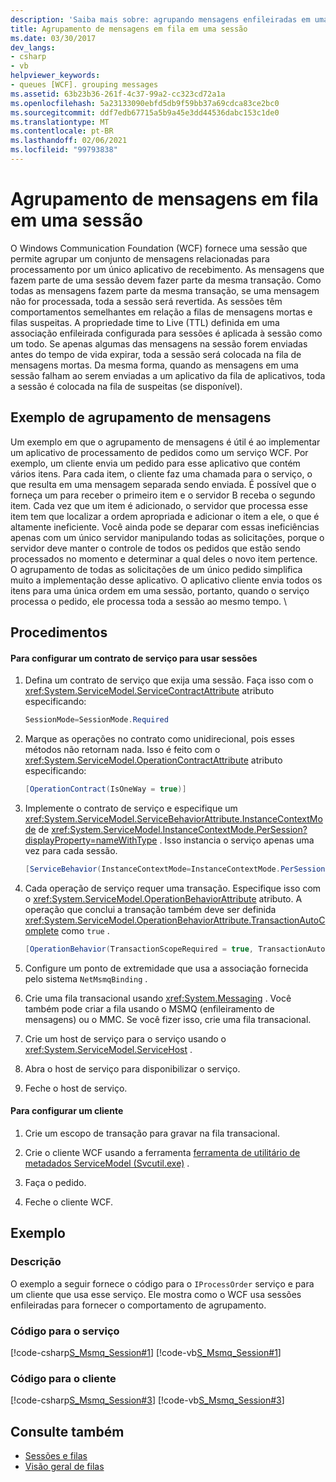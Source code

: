 ```yaml
---
description: 'Saiba mais sobre: agrupando mensagens enfileiradas em uma sessão'
title: Agrupamento de mensagens em fila em uma sessão
ms.date: 03/30/2017
dev_langs:
- csharp
- vb
helpviewer_keywords:
- queues [WCF]. grouping messages
ms.assetid: 63b23b36-261f-4c37-99a2-cc323cd72a1a
ms.openlocfilehash: 5a23133090ebfd5db9f59bb37a69cdca83ce2bc0
ms.sourcegitcommit: ddf7edb67715a5b9a45e3dd44536dabc153c1de0
ms.translationtype: MT
ms.contentlocale: pt-BR
ms.lasthandoff: 02/06/2021
ms.locfileid: "99793838"
---
```

# <a name="grouping-queued-messages-in-a-session"></a>Agrupamento de mensagens em fila em uma sessão

O Windows Communication Foundation (WCF) fornece uma sessão que permite agrupar um conjunto de mensagens relacionadas para processamento por um único aplicativo de recebimento. As mensagens que fazem parte de uma sessão devem fazer parte da mesma transação. Como todas as mensagens fazem parte da mesma transação, se uma mensagem não for processada, toda a sessão será revertida. As sessões têm comportamentos semelhantes em relação a filas de mensagens mortas e filas suspeitas. A propriedade time to Live (TTL) definida em uma associação enfileirada configurada para sessões é aplicada à sessão como um todo. Se apenas algumas das mensagens na sessão forem enviadas antes do tempo de vida expirar, toda a sessão será colocada na fila de mensagens mortas. Da mesma forma, quando as mensagens em uma sessão falham ao serem enviadas a um aplicativo da fila de aplicativos, toda a sessão é colocada na fila de suspeitas (se disponível).  
  
## <a name="message-grouping-example"></a>Exemplo de agrupamento de mensagens  

 Um exemplo em que o agrupamento de mensagens é útil é ao implementar um aplicativo de processamento de pedidos como um serviço WCF. Por exemplo, um cliente envia um pedido para esse aplicativo que contém vários itens. Para cada item, o cliente faz uma chamada para o serviço, o que resulta em uma mensagem separada sendo enviada. É possível que o forneça um para receber o primeiro item e o servidor B receba o segundo item. Cada vez que um item é adicionado, o servidor que processa esse item tem que localizar a ordem apropriada e adicionar o item a ele, o que é altamente ineficiente. Você ainda pode se deparar com essas ineficiências apenas com um único servidor manipulando todas as solicitações, porque o servidor deve manter o controle de todos os pedidos que estão sendo processados no momento e determinar a qual deles o novo item pertence. O agrupamento de todas as solicitações de um único pedido simplifica muito a implementação desse aplicativo. O aplicativo cliente envia todos os itens para uma única ordem em uma sessão, portanto, quando o serviço processa o pedido, ele processa toda a sessão ao mesmo tempo. \  
  
## <a name="procedures"></a>Procedimentos  
  
#### <a name="to-set-up-a-service-contract-to-use-sessions"></a>Para configurar um contrato de serviço para usar sessões  
  
1. Defina um contrato de serviço que exija uma sessão. Faça isso com o <xref:System.ServiceModel.ServiceContractAttribute> atributo especificando:  
  
    ```csharp
    SessionMode=SessionMode.Required  
    ```  
  
2. Marque as operações no contrato como unidirecional, pois esses métodos não retornam nada. Isso é feito com o <xref:System.ServiceModel.OperationContractAttribute> atributo especificando:  
  
    ```csharp  
    [OperationContract(IsOneWay = true)]  
    ```  
  
3. Implemente o contrato de serviço e especifique um <xref:System.ServiceModel.ServiceBehaviorAttribute.InstanceContextMode> de <xref:System.ServiceModel.InstanceContextMode.PerSession?displayProperty=nameWithType> . Isso instancia o serviço apenas uma vez para cada sessão.  
  
    ```csharp  
    [ServiceBehavior(InstanceContextMode=InstanceContextMode.PerSession)]  
    ```  
  
4. Cada operação de serviço requer uma transação. Especifique isso com o <xref:System.ServiceModel.OperationBehaviorAttribute> atributo. A operação que conclui a transação também deve ser definida <xref:System.ServiceModel.OperationBehaviorAttribute.TransactionAutoComplete> como `true` .  
  
    ```csharp  
    [OperationBehavior(TransactionScopeRequired = true, TransactionAutoComplete = true)]
    ```  
  
5. Configure um ponto de extremidade que usa a associação fornecida pelo sistema `NetMsmqBinding` .  
  
6. Crie uma fila transacional usando <xref:System.Messaging> . Você também pode criar a fila usando o MSMQ (enfileiramento de mensagens) ou o MMC. Se você fizer isso, crie uma fila transacional.  
  
7. Crie um host de serviço para o serviço usando o <xref:System.ServiceModel.ServiceHost> .  
  
8. Abra o host de serviço para disponibilizar o serviço.  
  
9. Feche o host de serviço.  
  
#### <a name="to-set-up-a-client"></a>Para configurar um cliente  
  
1. Crie um escopo de transação para gravar na fila transacional.  
  
2. Crie o cliente WCF usando a ferramenta [ferramenta de utilitário de metadados ServiceModel (Svcutil.exe)](../servicemodel-metadata-utility-tool-svcutil-exe.md) .  
  
3. Faça o pedido.  
  
4. Feche o cliente WCF.  
  
## <a name="example"></a>Exemplo  
  
### <a name="description"></a>Descrição  

 O exemplo a seguir fornece o código para o `IProcessOrder` serviço e para um cliente que usa esse serviço. Ele mostra como o WCF usa sessões enfileiradas para fornecer o comportamento de agrupamento.  
  
### <a name="code-for-the-service"></a>Código para o serviço  

 [!code-csharp[S_Msmq_Session#1](../../../../samples/snippets/csharp/VS_Snippets_CFX/s_msmq_session/cs/service.cs#1)]
 [!code-vb[S_Msmq_Session#1](../../../../samples/snippets/visualbasic/VS_Snippets_CFX/s_msmq_session/vb/service.vb#1)]  

### <a name="code-for-the-client"></a>Código para o cliente  

 [!code-csharp[S_Msmq_Session#3](../../../../samples/snippets/csharp/VS_Snippets_CFX/s_msmq_session/cs/client.cs#3)]
 [!code-vb[S_Msmq_Session#3](../../../../samples/snippets/visualbasic/VS_Snippets_CFX/s_msmq_session/vb/client.vb#3)]  

## <a name="see-also"></a>Consulte também

- [Sessões e filas](../samples/sessions-and-queues.md)
- [Visão geral de filas](queues-overview.md)
